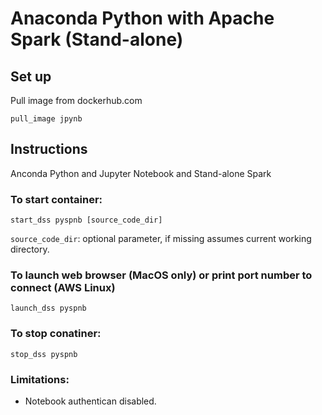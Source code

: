 # Anaconda Python with Apache Spark (Stand-alone)


## Set up

Pull image from dockerhub.com
```
pull_image jpynb
```

## Instructions

Anconda Python and Jupyter Notebook and Stand-alone Spark

### To start container:
```
start_dss pyspnb [source_code_dir]
```
`source_code_dir`: optional parameter, if missing assumes current working directory.


### To launch web browser (MacOS only) or print port number to connect (AWS Linux)
```
launch_dss pyspnb
```

### To stop conatiner:
```
stop_dss pyspnb
```

### Limitations:
* Notebook authentican disabled.
